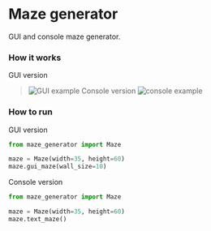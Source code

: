 # Maze generator
GUI and console maze generator.

### How it works
GUI version
  >  ![GUI example](https://i.ibb.co/F6MTcdq/photo-2023-04-30-23-48-15.jpg)
Console version
  >  ![console example](https://i.ibb.co/7yFb4PM/photo-2023-04-30-23-48-17.jpg)
  
### How to run
GUI version

```python
from maze_generator import Maze

maze = Maze(width=35, height=60)
maze.gui_maze(wall_size=10)
```
    
Console version

```python
from maze_generator import Maze

maze = Maze(width=35, height=60)
maze.text_maze()
```

